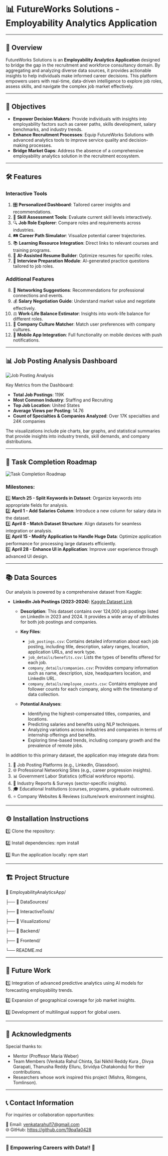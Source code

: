 # 📊 FutureWorks Solutions - Employability Analytics Application  

---

## 🌟 Overview  
FutureWorks Solutions is an **Employability Analytics Application** designed to bridge the gap in the recruitment and workforce consultancy domain. By aggregating and analyzing diverse data sources, it provides actionable insights to help individuals make informed career decisions. This platform empowers users with real-time, data-driven intelligence to explore job roles, assess skills, and navigate the complex job market effectively.

---

## 🎯 Objectives  
- **Empower Decision Makers**: Provide individuals with insights into employability factors such as career paths, skills development, salary benchmarks, and industry trends.  
- **Enhance Recruitment Processes**: Equip FutureWorks Solutions with advanced analytics tools to improve service quality and decision-making processes.  
- **Bridge Market Gaps**: Address the absence of a comprehensive employability analytics solution in the recruitment ecosystem.

---

## 🛠️ Features  
### Interactive Tools  
1. 🎛️ **Personalized Dashboard**: Tailored career insights and recommendations.  
2. 🧠 **Skill Assessment Tools**: Evaluate current skill levels interactively.  
3. 🔍 **Job Role Explorer**: Compare roles and requirements across industries.  
4. 🛤️ **Career Path Simulator**: Visualize potential career trajectories.  
5. 📚 **Learning Resource Integration**: Direct links to relevant courses and training programs.  
6. 📄 **AI-Assisted Resume Builder**: Optimize resumes for specific roles.  
7. 🎤 **Interview Preparation Module**: AI-generated practice questions tailored to job roles.

### Additional Features  
8. 🤝 **Networking Suggestions**: Recommendations for professional connections and events.  
9. 💰 **Salary Negotiation Guide**: Understand market value and negotiate effectively.  
10. ⚖️ **Work-Life Balance Estimator**: Insights into work-life balance for different roles.  
11. 🏢 **Company Culture Matcher**: Match user preferences with company cultures.  
12. 📱 **Mobile App Integration**: Full functionality on mobile devices with push notifications.

---

## 📊 Job Posting Analysis Dashboard  

![Job Posting Analysis](https://pplx-res.cloudinary.com/image/upload/v1743042752/user_uploads/FnABZLLfQdMjbuZ/Job-Posting-Analysis.jpg)

Key Metrics from the Dashboard:  
- **Total Job Postings**: 119K  
- **Most Common Industry**: Staffing and Recruiting  
- **Top Job Location**: United States  
- **Average Views per Posting**: 14.76  
- **Count of Specialties & Companies Analyzed**: Over 17K specialties and 24K companies  

The visualizations include pie charts, bar graphs, and statistical summaries that provide insights into industry trends, skill demands, and company distributions.

---

## 🚀 Task Completion Roadmap  

![Task Completion Roadmap](https://pplx-res.cloudinary.com/image/upload/v1743042765/user_uploads/buyINtcKCGVMgDL/Roadmap.jpg)

### Milestones:
1️⃣ **March 25 - Split Keywords in Dataset**: Organize keywords into appropriate fields for analysis.  
2️⃣ **April 1 - Add Salaries Column**: Introduce a new column for salary data in the dataset.  
3️⃣ **April 8 - Match Dataset Structure**: Align datasets for seamless integration or analysis.  
4️⃣ **April 15 - Modify Application to Handle Huge Data**: Optimize application performance for processing large datasets efficiently.  
5️⃣ **April 28 - Enhance UI in Application**: Improve user experience through advanced UI design.

---

## 📚 Data Sources
Our analysis is powered by a comprehensive dataset from Kaggle:

- **LinkedIn Job Postings (2023-2024)**: [Kaggle Dataset Link](https://www.kaggle.com/datasets/arshkon/linkedin-job-postings)

  - **Description**: This dataset contains over 124,000 job postings listed on LinkedIn in 2023 and 2024. It provides a wide array of attributes for both job postings and companies.

  - **Key Files**:
    - `job_postings.csv`: Contains detailed information about each job posting, including title, description, salary ranges, location, application URLs, and work type.
    - `job_details/benefits.csv`: Lists the types of benefits offered for each job.
    - `company_details/companies.csv`: Provides company information such as name, description, size, headquarters location, and LinkedIn URL.
    - `company_details/employee_counts.csv`: Contains employee and follower counts for each company, along with the timestamp of data collection.

  - **Potential Analyses**:
    - Identifying the highest-compensated titles, companies, and locations.
    - Predicting salaries and benefits using NLP techniques.
    - Analyzing variations across industries and companies in terms of internship offerings and benefits.
    - Exploring time-based trends, including company growth and the prevalence of remote jobs.

In addition to this primary dataset, the application may integrate data from:
1. 📄 Job Posting Platforms (e.g., LinkedIn, Glassdoor).  
2. 🌐 Professional Networking Sites (e.g., career progression insights).  
3. 📊 Government Labor Statistics (official workforce reports).  
4. 🏢 Industry Reports & Surveys (sector-specific insights).  
5. 🎓 Educational Institutions (courses, programs, graduate outcomes).  
6. ⭐ Company Websites & Reviews (culture/work environment insights).


---

## ⚙️ Installation Instructions  

1️⃣ Clone the repository:

2️⃣ Install dependencies:
npm install

3️⃣ Run the application locally:
npm start

---

## 🏗️ Project Structure  

📂 EmployabilityAnalyticsApp/

├── 📁 DataSources/

├── 📁 InteractiveTools/

├── 📁 Visualizations/

├── 📁 Backend/

├── 📁 Frontend/

└── README.md


---

## 🔮 Future Work  

1️⃣ Integration of advanced predictive analytics using AI models for forecasting employability trends.

2️⃣ Expansion of geographical coverage for job market insights.

3️⃣ Development of multilingual support for global users.

---

## 🙌 Acknowledgments  

Special thanks to:
- Mentor (Proffesor Maria Weber)
- Team Members (Venkata Rahul Chinta, Sai Nikhil Reddy Kura , Divya Garapati, Thanusha Reddy Elluru, Srividya Chatakondu) for their contributions.
- Researchers whose work inspired this project (Mishra, Römgens, Tomlinson).

---

## 📞 Contact Information  

For inquiries or collaboration opportunities:

📧 Email: venkatarahul17@gmail.com  
🌐 GitHub: https://github.com/19pa1a0428  

----

### 🌟 Empowering Careers with Data!! 🚀

